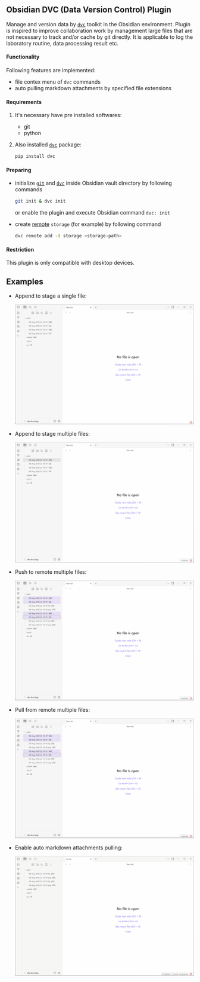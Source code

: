 ## Obsidian DVC (Data Version Control) Plugin

Manage and version data by [`dvc`](https://dvc.org/) toolkit in the Obsidian environment.
Plugin is inspired to improve collaboration work by management large files 
that are not necessary to track and/or cache by git directly.
It is applicable to log the laboratory routine, data processing result etc.

#### Functionality
Following features are implemented:
- file contex menu of `dvc` commands
- auto pulling markdown attachments by specified file extensions

#### Requirements
1. It's necessary have pre installed softwares:
    - git
    - python
2. Also installed [`dvc`](https://dvc.org/doc/install) package:

    ```bash
    pip install dvc
    ```

#### Preparing
- initialize [`git`](https://git-scm.com/docs/git-init) and [`dvc`](https://dvc.org/doc/command-reference/init) inside Obsidian vault directory by following commands
    
    ```bash
    git init & dvc init
    ```

    or enable the plugin and execute Obsidian command `dvc: init`

- create [remote](https://dvc.org/doc/command-reference/remote) `storage` (for example) by following command

    ```bash
    dvc remote add -d storage <storage-path>
    ```

#### Restriction
This plugin is only compatible with desktop devices.

## Examples

- Append to stage a single file:

    ![](media/dvc-add-file.gif)

- Append to stage multiple files:

    ![](media/dvc-add-files.gif)

- Push to remote multiple files:

    ![](media/dvc-push-files.gif)

- Pull from remote multiple files:

    ![](media/dvc-pull-files.gif)

- Enable auto markdown attachments pulling:

    ![](media/dvc-auto-pull.gif)